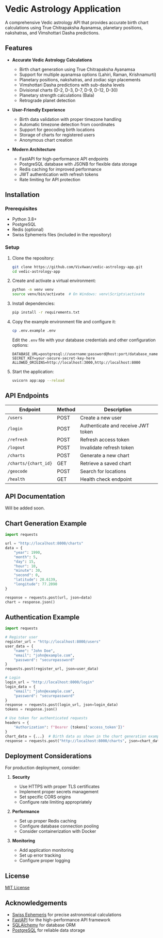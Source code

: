 # Vedic Astrology Application

A comprehensive Vedic astrology API that provides accurate birth chart calculations using True Chitrapaksha Ayanamsa, planetary positions, nakshatras, and Vimshottari Dasha predictions.

## Features

- **Accurate Vedic Astrology Calculations**
  - Birth chart generation using True Chitrapaksha Ayanamsa
  - Support for multiple ayanamsa options (Lahiri, Raman, Krishnamurti)
  - Planetary positions, nakshatras, and zodiac sign placements
  - Vimshottari Dasha predictions with sub-dasha levels
  - Divisional charts (D-2, D-3, D-7, D-9, D-12, D-30)
  - Planetary strength calculations (Bala)
  - Retrograde planet detection

- **User-Friendly Experience**
  - Birth data validation with proper timezone handling
  - Automatic timezone detection from coordinates
  - Support for geocoding birth locations
  - Storage of charts for registered users
  - Anonymous chart creation

- **Modern Architecture**
  - FastAPI for high-performance API endpoints
  - PostgreSQL database with JSONB for flexible data storage
  - Redis caching for improved performance
  - JWT authentication with refresh tokens
  - Rate limiting for API protection

## Installation

### Prerequisites

- Python 3.8+
- PostgreSQL
- Redis (optional)
- Swiss Ephemeris files (included in the repository)

### Setup

1. Clone the repository:
   ```bash
   git clone https://github.com/VivXwan/vedic-astrology-app.git
   cd vedic-astrology-app
   ```

2. Create and activate a virtual environment:
   ```bash
   python -m venv venv
   source venv/bin/activate  # On Windows: venv\Scripts\activate
   ```

3. Install dependencies:
   ```bash
   pip install -r requirements.txt
   ```

4. Copy the example environment file and configure it:
   ```bash
   cp .env.example .env
   ```
   
   Edit the `.env` file with your database credentials and other configuration options:
   ```
   DATABASE_URL=postgresql://username:password@host:port/database_name
   SECRET_KEY=your-secure-secret-key-here
   ALLOWED_ORIGINS=http://localhost:3000,http://localhost:8000
   ```

5. Start the application:
   ```bash
   uvicorn app:app --reload
   ```

## API Endpoints

| Endpoint | Method | Description |
|----------|--------|-------------|
| `/users` | POST | Create a new user |
| `/login` | POST | Authenticate and receive JWT token |
| `/refresh` | POST | Refresh access token |
| `/logout` | POST | Invalidate refresh token |
| `/charts` | POST | Generate a new chart |
| `/charts/{chart_id}` | GET | Retrieve a saved chart |
| `/geocode` | POST | Search for locations |
| `/health` | GET | Health check endpoint |

## API Documentation

Will be added soon.

## Chart Generation Example

```python
import requests

url = "http://localhost:8000/charts"
data = {
    "year": 1990,
    "month": 5,
    "day": 15,
    "hour": 10,
    "minute": 30,
    "second": 0,
    "latitude": 28.6139,
    "longitude": 77.2090
}

response = requests.post(url, json=data)
chart = response.json()
```

## Authentication Example

```python
import requests

# Register user
register_url = "http://localhost:8000/users"
user_data = {
    "name": "John Doe",
    "email": "john@example.com",
    "password": "securepassword"
}
requests.post(register_url, json=user_data)

# Login
login_url = "http://localhost:8000/login"
login_data = {
    "email": "john@example.com",
    "password": "securepassword"
}
response = requests.post(login_url, json=login_data)
tokens = response.json()

# Use token for authenticated requests
headers = {
    "Authorization": f"Bearer {tokens['access_token']}"
}
chart_data = {...}  # Birth data as shown in the chart generation example
response = requests.post("http://localhost:8000/charts", json=chart_data, headers=headers)
```

## Deployment Considerations

For production deployment, consider:

1. **Security**
   - Use HTTPS with proper TLS certificates
   - Implement proper secrets management
   - Set specific CORS origins
   - Configure rate limiting appropriately

2. **Performance**
   - Set up proper Redis caching
   - Configure database connection pooling
   - Consider containerization with Docker

3. **Monitoring**
   - Add application monitoring
   - Set up error tracking
   - Configure proper logging

## License

[MIT License](LICENSE)

## Acknowledgements

- [Swiss Ephemeris](https://www.astro.com/swisseph/) for precise astronomical calculations
- [FastAPI](https://fastapi.tiangolo.com/) for the high-performance API framework
- [SQLAlchemy](https://www.sqlalchemy.org/) for database ORM
- [PostgreSQL](https://www.postgresql.org/) for reliable data storage 